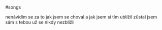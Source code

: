 
#songs

nenávidím se
za to jak jsem se choval
a jak jsem si tím ublížil
zůstal jsem sám
s tebou už se nikdy nezblížil


